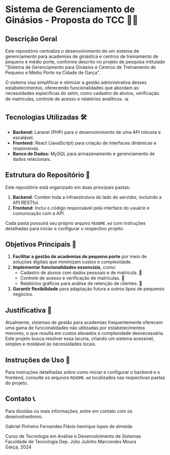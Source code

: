 # Sistema de Gerenciamento de Ginásios - Proposta do TCC 🏋️‍♂️

## Descrição Geral 
Este repositório centraliza o desenvolvimento de um sistema de gerenciamento para academias de ginástica e centros de treinamento de pequeno e médio porte, conforme descrito no projeto de pesquisa intitulado "Sistema de Gerenciamento para Ginásios e Centros de Treinamento de Pequeno e Médio Porte na Cidade de Garça".

O sistema visa simplificar e otimizar a gestão administrativa desses estabelecimentos, oferecendo funcionalidades que abordam as necessidades específicas do setor, como cadastro de alunos, verificação de matrículas, controle de acesso e relatórios analíticos. 📊

## Tecnologias Utilizadas 🛠️
- **Backend:** Laravel (PHP) para o desenvolvimento de uma API robusta e escalável.
- **Frontend:** React (JavaScript) para criação de interfaces dinâmicas e responsivas.
- **Banco de Dados:** MySQL para armazenamento e gerenciamento de dados relacionais.

## Estrutura do Repositório 📂
Este repositório está organizado em duas principais pastas:

1. **Backend**: Contém toda a infraestrutura do lado do servidor, incluindo a API RESTful.
2. **Frontend**: Inclui o código responsável pela interface do usuário e comunicação com a API.

Cada pasta possuirá seu próprio arquivo `README.md` com instruções detalhadas para iniciar e configurar o respectivo projeto.

## Objetivos Principais 🎯
1. **Facilitar a gestão de academias de pequeno porte** por meio de soluções digitais que minimizam custos e complexidade.
2. **Implementar funcionalidades essenciais**, como:
   - Cadastro de alunos com dados pessoais e de matrícula. 👤
   - Controle de acesso e verificação de matrículas. 🔐
   - Relatórios gráficos para análise de retenção de clientes. 🔁
3. **Garantir flexibilidade** para adaptação futura a outros tipos de pequenos negócios.

## Justificativa 🚀
Atualmente, sistemas de gestão para academias frequentemente oferecem uma gama de funcionalidades não utilizadas por estabelecimentos menores, o que resulta em custos elevados e complexidade desnecessária. Este projeto busca resolver essa lacuna, criando um sistema acessível, simples e moldável às necessidades locais.

## Instruções de Uso 🔧
Para instruções detalhadas sobre como iniciar e configurar o backend e o frontend, consulte os arquivos `README.md` localizados nas respectivas pastas do projeto.

## Contato 📞
Para dúvidas ou mais informações, entre em contato com os desenvolvedores:

Gabriel Pinheiro Fernandes
Flávio henrique lopes de almeida

Curso de Tecnologia em Análise e Desenvolvimento de Sistemas  
Faculdade de Tecnologia Dep. Júlio Julinho Marcondes Moura  
Garça, 2024

